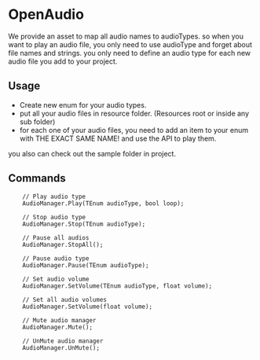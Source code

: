 # OpenAudio
We provide an asset to map all audio names to audioTypes.
so when you want to play an audio file, you only need to use audioType and forget about file names and strings.
you only need to define an audio type for each new audio file you add to your project.

## Usage 
- Create new enum for your audio types.
- put all your audio files in resource folder. (Resources root or inside any sub folder)
- for each one of your audio files, you need to add an item to your enum with THE EXACT SAME NAME! and use the API to play them.

you also can check out the sample folder in project.

## Commands
``` 
    // Play audio type
    AudioManager.Play(TEnum audioType, bool loop);

    // Stop audio type
    AudioManager.Stop(TEnum audioType);

    // Pause all audios
    AudioManager.StopAll();

    // Pause audio type
    AudioManager.Pause(TEnum audioType);

    // Set audio volume
    AudioManager.SetVolume(TEnum audioType, float volume);

    // Set all audio volumes
    AudioManager.SetVolume(float volume);

    // Mute audio manager
    AudioManager.Mute();

    // UnMute audio manager
    AudioManager.UnMute();


```
